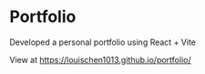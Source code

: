 # Portfolio

Developed a personal portfolio using React + Vite

View at <https://louischen1013.github.io/portfolio/>
